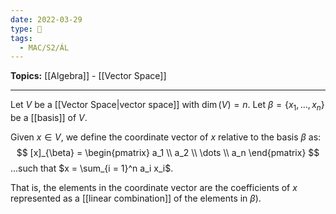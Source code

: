 ```yaml
---
date: 2022-03-29
type: 🧠
tags:
  - MAC/S2/ÁL
---
```


**Topics:** [[Algebra]] - [[Vector Space]]

---

Let $V$ be a [[Vector Space|vector space]] with $\dim(V) = n$. Let $\beta = \{ x_1, \dots, x_n \}$ be a [[basis]] of $V$.

Given $x \in V$, we define the coordinate vector of $x$ relative to the basis $\beta$ as:
$$
[x]_{\beta} = \begin{pmatrix}
a_1 \\
a_2 \\
\dots \\
a_n
\end{pmatrix}
$$
…such that $x = \sum_{i = 1}^n a_i x_i$.

That is, the elements in the coordinate vector are the coefficients of $x$ represented as a [[linear combination]] of the elements in $\beta$).
